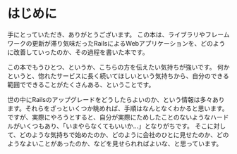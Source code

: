 # はじめに

手にとっていただき、ありがとうございます。
この本は、ライブラリやフレームワークの更新が滞り気味だったRailsによるWebアプリケーションを、どのように改善していったのか、その過程を書いた本です。

この本でもうひとつ、というか、こちらの方を伝えたい気持ちが強いです。
何かというと、惚れたサービスに長く続いてほしいという気持ちから、自分のできる範囲でできることがたくさんある、ということです。

世の中にRailsのアップグレードをどうしたらよいのか、という情報は多々あります。それらをざっといくつか眺めれば、手順はなんとなくわかると思います。ですが、実際にやろうとすると、自分が実際にためしたことのないようなハードルがいくつもあり、「いまやらなくてもいいか…」となりがちです。
そこに対して、どのような気持ちで始めたのか、どのように会社のひとに見せたのか、どのようなよいことがあったのか、などを見せられればよいな、と思っています。
